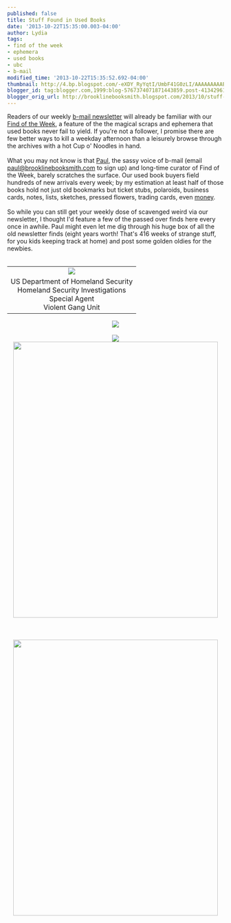```yaml
---
published: false
title: Stuff Found in Used Books
date: '2013-10-22T15:35:00.003-04:00'
author: Lydia
tags:
- find of the week
- ephemera
- used books
- ubc
- b-mail
modified_time: '2013-10-22T15:35:52.692-04:00'
thumbnail: http://4.bp.blogspot.com/-eXDY_RyYqtI/UmbF41G0zLI/AAAAAAAAAEQ/vRK-9-akN8g/s72-c/find1.jpg
blogger_id: tag:blogger.com,1999:blog-5767374071871443859.post-4134296181032178463
blogger_orig_url: http://brooklinebooksmith.blogspot.com/2013/10/stuff-found-in-used-books.html
---
```


Readers of our weekly <a href="http://www.brooklinebooksmith.com/b-mail.htm" target="_blank">b-mail newsletter</a> will already be familiar with our <a href="http://www.brooklinebooksmith.com/events/findarchive.htm" target="_blank">Find of the Week</a>, a feature of the the magical scraps and ephemera that used books never fail to yield. If you're not a follower, I promise there are few better ways to kill a weekday afternoon than a leisurely browse through the archives with a hot Cup o' Noodles in hand.<br /><br />What you may not know is that <a href="http://brooklinebooksmith-shop.com/paul" target="_blank">Paul</a>, the sassy voice of b-mail&nbsp;(email paul@brooklinebooksmith.com to sign up) and long-time curator of Find of the Week, barely scratches the surface. Our used book buyers field hundreds of new arrivals every week; by my estimation at least half of those books hold not just old bookmarks but ticket stubs, polaroids, business cards, notes, lists, sketches, pressed flowers, trading cards, even <a href="http://brooklinebooksmith.blogspot.com/2013/02/aint-that-hoot-and-holler.html" target="_blank">money</a>.<br /><br />So while you can still get your weekly dose of scavenged weird via our newsletter, I thought I'd feature a few of the passed over finds here every once in awhile. Paul might even let me dig through his huge box of all the old newsletter finds (eight years worth! That's 416 weeks of strange stuff, for you kids keeping track at home) and post some golden oldies for the newbies.<br /><br /><table align="center" cellpadding="0" cellspacing="0" class="tr-caption-container" style="margin-left: auto; margin-right: auto; text-align: center;"><tbody><tr><td style="text-align: center;"><a href="http://4.bp.blogspot.com/-eXDY_RyYqtI/UmbF41G0zLI/AAAAAAAAAEQ/vRK-9-akN8g/s1600/find1.jpg" imageanchor="1" style="margin-left: auto; margin-right: auto;"><img border="0" src="http://4.bp.blogspot.com/-eXDY_RyYqtI/UmbF41G0zLI/AAAAAAAAAEQ/vRK-9-akN8g/s1600/find1.jpg" /></a></td></tr><tr><td class="tr-caption" style="text-align: center;">US Department of Homeland Security<br />Homeland Security Investigations<br />Special Agent<br />Violent Gang Unit</td></tr></tbody></table><div class="separator" style="clear: both; text-align: center;"><a href="http://1.bp.blogspot.com/-NVqPJAz0pdw/UmbF6J-cEtI/AAAAAAAAAEY/xZP5PjIM6is/s1600/find2.jpg" imageanchor="1" style="margin-left: 1em; margin-right: 1em; text-align: center;"><img border="0" src="http://1.bp.blogspot.com/-NVqPJAz0pdw/UmbF6J-cEtI/AAAAAAAAAEY/xZP5PjIM6is/s1600/find2.jpg" /></a></div><br /><div class="separator" style="clear: both; text-align: center;"><a href="http://3.bp.blogspot.com/-G1afjgqZosE/UmbF7_eHnAI/AAAAAAAAAEg/ACGDWo5gIWs/s1600/find3.jpg" imageanchor="1" style="margin-left: 1em; margin-right: 1em;"><img border="0" src="http://3.bp.blogspot.com/-G1afjgqZosE/UmbF7_eHnAI/AAAAAAAAAEg/ACGDWo5gIWs/s1600/find3.jpg" /></a></div><div class="separator" style="clear: both; text-align: center;"><a href="http://1.bp.blogspot.com/-zTvoqT93FvE/UmbSM4Yq6yI/AAAAAAAAAE0/aI8boIHipXs/s1600/photo+1.JPG" imageanchor="1" style="margin-left: 1em; margin-right: 1em;"><img border="0" height="640" src="http://1.bp.blogspot.com/-zTvoqT93FvE/UmbSM4Yq6yI/AAAAAAAAAE0/aI8boIHipXs/s640/photo+1.JPG" width="476" /></a></div><br /><div class="separator" style="clear: both; text-align: center;"><a href="http://4.bp.blogspot.com/-hPDvFbrpuBY/UmbSP5Jeb_I/AAAAAAAAAE8/y5RAw4b7vNQ/s1600/photo+2.JPG" imageanchor="1" style="margin-left: 1em; margin-right: 1em;"></a>&nbsp;</div><br /><div class="separator" style="clear: both; text-align: center;"><a href="http://4.bp.blogspot.com/-yU-cjREDNH0/UmbSRcER8tI/AAAAAAAAAFE/Q2ucxKE3FAg/s1600/photo+3.JPG" imageanchor="1" style="margin-left: 1em; margin-right: 1em;"><img border="0" height="640" src="http://4.bp.blogspot.com/-yU-cjREDNH0/UmbSRcER8tI/AAAAAAAAAFE/Q2ucxKE3FAg/s640/photo+3.JPG" width="476" /></a></div><div class="separator" style="clear: both; text-align: center;">&nbsp;</div><br />